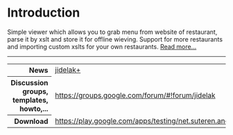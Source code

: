 # Introduction #

Simple viewer which allows you to grab menu from website of restaurant, parse it by xslt and store it for offline wieving.
Support for more restaurants and importing custom xslts for your own restaurants.
[Read more...](Intro.md)




---

<table border='0'>
<tr><th align='right'>News</th><td><a href='https://plus.google.com/communities/114374597364975477461'>jidelak+</a></td></tr>
<tr><th align='right'>Discussion groups, templates, howto,...</th><td><a href='https://groups.google.com/forum/#!forum/jidelak'>https://groups.google.com/forum/#!forum/jidelak</a></td></tr>
<tr><th align='right'>Download</th><td><a href='https://play.google.com/apps/testing/net.suteren.android.jidelak'>https://play.google.com/apps/testing/net.suteren.android.jidelak</a></td></tr>
</table>